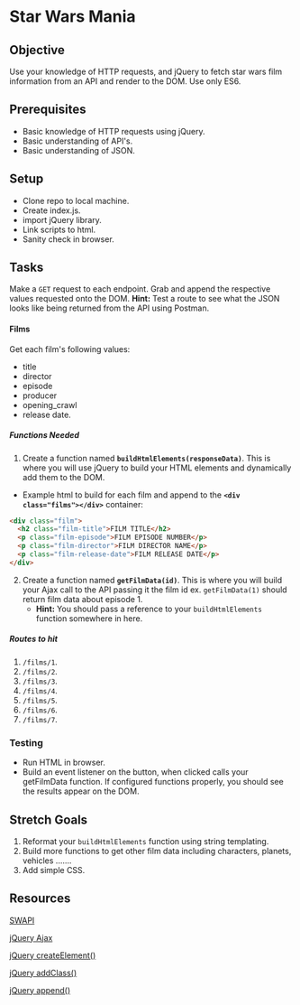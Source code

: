 # Star Wars Mania

## Objective

Use your knowledge of HTTP requests, and jQuery to fetch star wars film information from an API and render to the DOM. Use only ES6.

## Prerequisites
  - Basic knowledge of HTTP requests using jQuery.
  - Basic understanding of API's.
  - Basic understanding of JSON.
   
## Setup
 - Clone repo to local machine.
 - Create index.js.
 - import jQuery library.
 - Link scripts to html.
 - Sanity check in browser.

## Tasks
Make a `GET` request to each endpoint. Grab and append the respective values
requested onto the DOM. **Hint:** Test a route to see what the JSON looks like being returned from the API using Postman.

#### Films

Get each film's following values: 
 - title
 - director
 - episode
 - producer
 - opening_crawl
 - release date.

##### Functions Needed
1. Create a function named **```buildHtmlElements(responseData)```**. This is where you will use jQuery to build your HTML elements and dynamically add them to the DOM.

- Example html to build for each film and append to the **`<div class="films"></div>`** container:
```html
<div class="film">
  <h2 class="film-title">FILM TITLE</h2>
  <p class="film-episode">FILM EPISODE NUMBER</p>
  <p class="film-director">FILM DIRECTOR NAME</p>
  <p class="film-release-date">FILM RELEASE DATE</p>
</div>
```
2. Create a function named **```getFilmData(id)```**. This is where you will build your Ajax call to the API passing it the film id ex. ```getFilmData(1)``` should return film data about episode 1.
    - **Hint:** You should pass a reference to your ```buildHtmlElements``` function somewhere in here.

##### Routes to hit
1. `/films/1`.
1. `/films/2`.
1. `/films/3`.
1. `/films/4`.
1. `/films/5`.
1. `/films/6`.
1. `/films/7`.


### Testing
  - Run HTML in browser. 
  - Build an event listener on the button, when clicked calls your getFilmData function. If configured functions properly, you should see the results appear on the DOM.

## Stretch Goals
1. Reformat your ```buildHtmlElements``` function using string templating.
2. Build more functions to get other film data including characters, planets, vehicles .......
3. Add simple CSS.


## Resources
[SWAPI](https://swapi.co/documentation#intro)

[jQuery Ajax](https://api.jquery.com/jQuery.ajax/)

[jQuery createElement()](https://api.jquery.com/?s=createElement%28%29)

[jQuery addClass()](https://api.jquery.com/addClass/)

[jQuery append()](https://api.jquery.com/append/)
